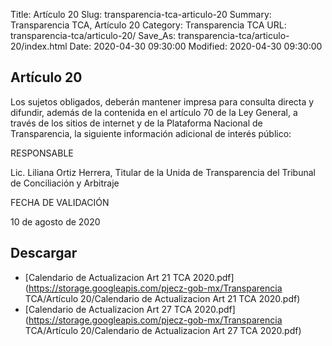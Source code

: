 Title: Artículo 20
Slug: transparencia-tca-articulo-20
Summary: Transparencia TCA, Artículo 20
Category: Transparencia TCA
URL: transparencia-tca/articulo-20/
Save_As: transparencia-tca/articulo-20/index.html
Date: 2020-04-30 09:30:00
Modified: 2020-04-30 09:30:00


## Artículo 20

Los sujetos obligados, deberán mantener impresa para consulta directa y difundir, además de la contenida en el artículo 70 de la Ley General, a través de los sitios de internet y de la Plataforma Nacional de Transparencia, la siguiente información adicional de interés público:

RESPONSABLE

Lic. Liliana Ortiz Herrera, Titular de la Unida de Transparencia del Tribunal de Conciliación y Arbitraje

FECHA DE VALIDACIÓN

10 de agosto de 2020


## Descargar


* [Calendario de Actualizacion Art 21 TCA 2020.pdf](https://storage.googleapis.com/pjecz-gob-mx/Transparencia TCA/Artículo 20/Calendario de Actualizacion Art 21 TCA 2020.pdf)
* [Calendario de Actualizacion Art 27 TCA 2020.pdf](https://storage.googleapis.com/pjecz-gob-mx/Transparencia TCA/Artículo 20/Calendario de Actualizacion Art 27 TCA 2020.pdf)


